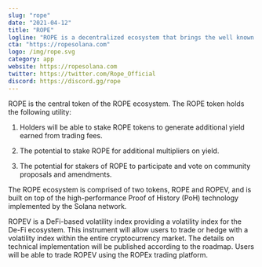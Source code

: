 ```yaml
---
slug: "rope"
date: "2021-04-12"
title: "ROPE"
logline: "ROPE is a decentralized ecosystem that brings the well known 'market volatility index' to the crypto market."
cta: "https://ropesolana.com"
logo: /img/rope.svg
category: app
website: https://ropesolana.com
twitter: https://twitter.com/Rope_Official
discord: https://discord.gg/rope
---
```


ROPE is the central token of the ROPE ecosystem. The ROPE token holds the following utility:

1. Holders will be able to stake ROPE tokens to generate additional yield earned from trading fees.

2. The potential to stake ROPE for additional multipliers on yield.

3. The potential for stakers of ROPE to participate and vote on community proposals and amendments.

The ROPE ecosystem is comprised of two tokens, ROPE and ROPEV, and is built on top of the high-performance Proof of History (PoH) technology implemented by the Solana network.

ROPEV is a DeFi-based volatility index providing a volatility index for the De-Fi ecosystem. This instrument will allow users to trade or hedge with a volatility index within the entire cryptocurrency market. The details on technical implementation will be published according to the roadmap. Users will be able to trade ROPEV using the ROPEx trading platform.
